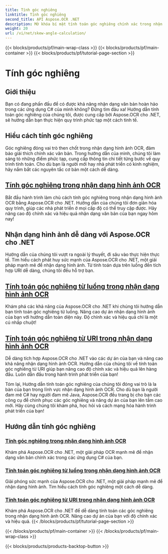 ```yaml
---
title: Tính góc nghiêng
linktitle: Tính góc nghiêng
second_title: API Aspose.OCR .NET
description: Mở khóa bí mật tính toán góc nghiêng chính xác trong nhận dạng hình ảnh OCR với Aspose.OCR cho .NET. Nâng cao độ chính xác và hiệu quả một cách dễ dàng trong các dự án của bạn.
weight: 20
url: /vi/net/skew-angle-calculation/
---
```


{{< blocks/products/pf/main-wrap-class >}}
{{< blocks/products/pf/main-container >}}
{{< blocks/products/pf/tutorial-page-section >}}

# Tính góc nghiêng

## Giới thiệu

Bạn có đang phấn đấu để có được khả năng nhận dạng văn bản hoàn hảo trong các ứng dụng C# của mình không? Đừng tìm đâu xa! Hướng dẫn tính toán góc nghiêng của chúng tôi, được cung cấp bởi Aspose.OCR cho .NET, sẽ hướng dẫn bạn thực hiện quy trình phức tạp một cách tinh tế.

## Hiểu cách tính góc nghiêng
Góc nghiêng đóng vai trò then chốt trong nhận dạng hình ảnh OCR, đảm bảo giải thích chính xác văn bản. Trong hướng dẫn của mình, chúng tôi làm sáng tỏ những điểm phức tạp, cung cấp thông tin chi tiết từng bước về quy trình tính toán. Cho dù bạn là người mới hay nhà phát triển có kinh nghiệm, hãy nắm bắt các nguyên tắc cơ bản một cách dễ dàng.

## [Tính góc nghiêng trong nhận dạng hình ảnh OCR](./calculate-skew-angle/)
Bắt đầu hành trình làm chủ cách tính góc nghiêng trong nhận dạng hình ảnh OCR bằng Aspose.OCR cho .NET. Hướng dẫn của chúng tôi đơn giản hóa quy trình, giúp các nhà phát triển ở mọi cấp độ có thể truy cập được. Hãy nâng cao độ chính xác và hiệu quả nhận dạng văn bản của bạn ngay hôm nay!

## Nhận dạng hình ảnh dễ dàng với Aspose.OCR cho .NET
Hướng dẫn của chúng tôi vượt ra ngoài lý thuyết, đi sâu vào thực hiện thực tế. Tìm hiểu cách phát huy sức mạnh của Aspose.OCR cho .NET, một giải pháp mạnh mẽ để nhận dạng hình ảnh. Từ tính toán dựa trên luồng đến tích hợp URI dễ dàng, chúng tôi đều hỗ trợ bạn.

## [Tính toán góc nghiêng từ luồng trong nhận dạng hình ảnh OCR](./calculate-skew-angle-from-stream/)
Khám phá các khả năng của Aspose.OCR cho .NET khi chúng tôi hướng dẫn bạn tính toán góc nghiêng từ luồng. Nâng cao dự án nhận dạng hình ảnh của bạn với hướng dẫn toàn diện này. Độ chính xác và hiệu quả chỉ là một cú nhấp chuột!

## [Tính toán góc nghiêng từ URI trong nhận dạng hình ảnh OCR](./calculate-skew-angle-from-uri/)
Dễ dàng tích hợp Aspose.OCR cho .NET vào các dự án của bạn và nâng cao khả năng nhận dạng hình ảnh OCR. Hướng dẫn của chúng tôi về tính toán góc nghiêng từ URI giúp bạn nâng cao độ chính xác và hiệu quả lên hàng đầu. Luôn dẫn đầu trong hành trình phát triển của bạn!

Tóm lại, Hướng dẫn tính toán góc nghiêng của chúng tôi đóng vai trò là la bàn của bạn trong lĩnh vực nhận dạng hình ảnh OCR. Cho dù bạn là người đam mê C# hay người đam mê Java, Aspose.OCR đều trang bị cho bạn các công cụ để chinh phục các góc nghiêng và nâng dự án của bạn lên tầm cao mới. Hãy cùng chúng tôi khám phá, học hỏi và cách mạng hóa hành trình phát triển của bạn!
## Hướng dẫn tính góc nghiêng
### [Tính góc nghiêng trong nhận dạng hình ảnh OCR](./calculate-skew-angle/)
Khám phá Aspose.OCR cho .NET, một giải pháp OCR mạnh mẽ để nhận dạng văn bản chính xác trong các ứng dụng C# của bạn.
### [Tính toán góc nghiêng từ luồng trong nhận dạng hình ảnh OCR](./calculate-skew-angle-from-stream/)
Giải phóng sức mạnh của Aspose.OCR cho .NET, một giải pháp mạnh mẽ để nhận dạng hình ảnh. Tìm hiểu cách tính góc nghiêng một cách dễ dàng.
### [Tính toán góc nghiêng từ URI trong nhận dạng hình ảnh OCR](./calculate-skew-angle-from-uri/)
Khám phá Aspose.OCR cho .NET để dễ dàng tính toán các góc nghiêng trong nhận dạng hình ảnh OCR. Nâng cao dự án của bạn với độ chính xác và hiệu quả.
{{< /blocks/products/pf/tutorial-page-section >}}

{{< /blocks/products/pf/main-container >}}
{{< /blocks/products/pf/main-wrap-class >}}

{{< blocks/products/products-backtop-button >}}
